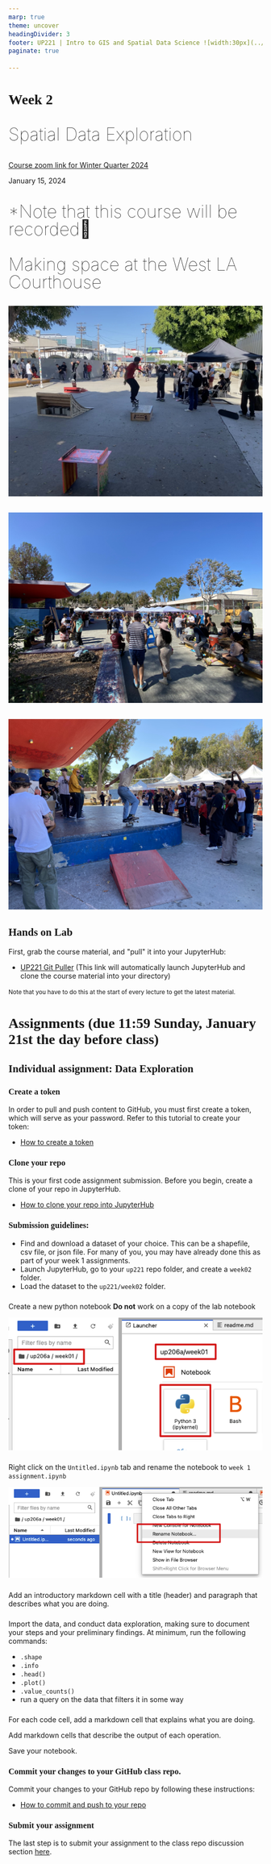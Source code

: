 ```yaml
---
marp: true
theme: uncover
headingDivider: 3
footer: UP221 | Intro to GIS and Spatial Data Science ![width:30px](../images/globe.png)
paginate: true

---
```


<style>
kesmall {font-size:0.6em}
medium {font-size:0.9em}
large {font-size:2em}
xlarge {font-size:4em}
gray {padding:20px;background-color:whitesmoke;font-weight:800}
plum {padding:20px;background-color:plum;line-height:3}
xl { font-size:2.5em;font-weight:100;line-height:1}
h1,h2,h3,h4,h5{font-family:serif}
section {font-size:2em;font-weight:300;}
</style>

# Week 2

<xl>

Spatial Data Exploration

</xl>

[Course zoom link for Winter Quarter 2024](https://ucla.zoom.us/j/94971812993?pwd=NjI4bkxRR2s3Q0FVblU0WmlHbXNodz09)

January 15, 2024

##
<xl>

*Note that this course will be recorded🎥

</xl>

##

<xl>
Making space at the West LA Courthouse
</xl>

##

![bg](../images/contest1.jpg)

##

![bg](../images/contest2.jpg)

##

![bg](../images/contest3.jpg)


## Hands on Lab
First, grab the course material, and "pull" it into your JupyterHub:

* [UP221 Git Puller](https://jupyter.idre.ucla.edu/hub/user-redirect/git-pull?repo=https%3A%2F%2Fgithub.com%2Fcgiamarino9%2F24W-UP221&urlpath=lab%2Ftree%2F24W-UP221%2F&branch=main) 
(This link will automatically launch JupyterHub and clone the course material into your directory)

<small>Note that you have to do this at the start of every lecture to get the latest material.
</small>


# Assignments (due 11:59 Sunday, January 21st the day before class)


## Individual assignment: Data Exploration

### Create a token

In order to pull and push content to GitHub, you must first create a token, which will serve as your password. Refer to this tutorial to create your token:

* [How to create a token](../../Git%20related/Create%20a%20token.md)

### Clone your repo

This is your first code assignment submission. Before you begin, create a clone of your repo in JupyterHub.

* [How to clone your repo into JupyterHub](../../Git%20related/Clone%20repo%20to%20hub.md)

### Submission guidelines:

- Find and download a dataset of your choice. This can be a shapefile, csv file, or json file. For many of you, you may have already done this as part of your week 1 assignments.
- Launch JupyterHub, go to your `up221` repo folder, and create a `week02` folder.
- Load the dataset to the `up221/week02` folder.

### 
Create a new python notebook 
**Do not** work on a copy of the lab notebook

<kbd><img src="images/notebook.png"></kbd>

###

Right click on the `Untitled.ipynb` tab and rename the notebook to `week 1 assignment.ipynb`

<kbd><img src="images/rename.png"></kbd>

###

Add an introductory markdown cell with a title (header) and paragraph that describes what you are doing.

###

Import the data, and conduct data exploration, making sure to document your steps and your preliminary findings. At minimum, run the following commands:

* `.shape`
* `.info`
* `.head()`
* `.plot()`
* `.value_counts()`
* run a query on the data that filters it in some way

###

For each code cell, add a markdown cell that explains what you are doing.

Add markdown cells that describe the output of each operation.

Save your notebook.

### Commit your changes to your GitHub class repo.

Commit your changes to your GitHub repo by following these instructions:

* [How to commit and push to your repo](../../Git%20related/Commit%20and%20push.md)

### Submit your assignment 

The last step is to submit your assignment to the class repo discussion section [here](https://github.com/cgiamarino9/24W-UP221/discussions/4).
